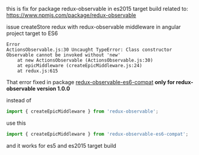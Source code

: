 this is fix for package redux-observable in es2015 target build
related to: https://www.npmjs.com/package/redux-observable

issue createStore redux with redux-observable middleware in angular project target to ES6

```
Error
ActionsObservable.js:30 Uncaught TypeError: Class constructor Observable cannot be invoked without 'new'
    at new ActionsObservable (ActionsObservable.js:30)
    at epicMiddleware (createEpicMiddleware.js:24)
    at redux.js:615
```

That error fixed in package [redux-observable-es6-compat](https://www.npmjs.com/package/redux-observable-es6-compat) <b>only for redux-observable version 1.0.0</b>

instead of
```js
import { createEpicMiddleware } from 'redux-observable';
```
use this
```js
import { createEpicMiddleware } from 'redux-observable-es6-compat';
```

and it works for es5 and es2015 target build